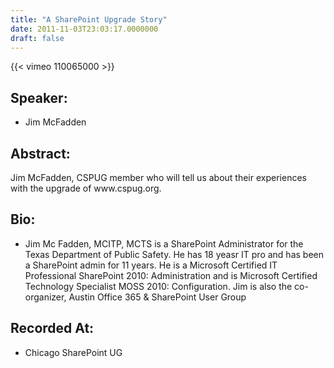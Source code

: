 ```yaml
---
title: "A SharePoint Upgrade Story"
date: 2011-11-03T23:03:17.0000000
draft: false
---
```


{{< vimeo 110065000 >}}

## Speaker:

 - Jim McFadden

## Abstract:

<p>Jim McFadden, CSPUG member who will tell us about their experiences with the upgrade of www.cspug.org.</p>

## Bio:

 - <p>Jim Mc Fadden, MCITP, MCTS is a SharePoint Administrator for the Texas Department of Public Safety. He has 18 yeasr IT pro and has been a SharePoint admin for 11 years. He is a Microsoft Certified IT Professional SharePoint 2010: Administration and is Microsoft Certified Technology Specialist MOSS 2010: Configuration. Jim is also the co-organizer, Austin Office 365 & SharePoint User Group</p>

## Recorded At:

 - Chicago SharePoint UG

